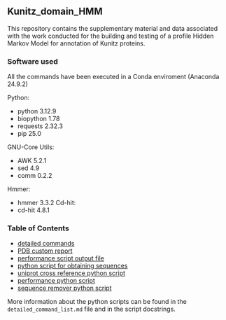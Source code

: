 ## Kunitz_domain_HMM
This repository contains the supplementary material and data associated with the work conducted for the building and testing of a profile Hidden Markov Model for annotation of Kunitz proteins.

### Software used
All the commands have been executed in a Conda enviroment (Anaconda 24.9.2)

Python:
* python      3.12.9
* biopython   1.78
* requests    2.32.3
* pip         25.0

GNU-Core Utils:
* AWK         5.2.1
* sed         4.9
* comm        0.2.2

Hmmer:
* hmmer       3.3.2
Cd-hit:
* cd-hit      4.8.1


### Table of Contents
- [detailed commands](#detailed_command_list.md)
- [PDB custom report](#rcsb_pdb_custom_report_20250503062943.csv)
- [performance script output file](#definitive_merged_performance.txt)
- [python script for obtaining sequences](#get_sequence.py)
- [uniprot cross reference python script](#get_uniprot2.py)
- [performance python script](#performance.py)
- [sequence remover python script](#sequence_remover.py)

More information about the python scripts can be found in the `detailed_command_list.md` file and in the script docstrings.
